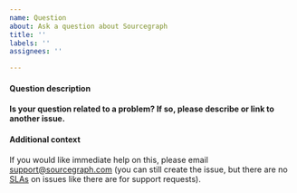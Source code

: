 ```yaml
---
name: Question
about: Ask a question about Sourcegraph
title: ''
labels: ''
assignees: ''

---
```


#### Question description

<!-- Type your question here. -->

#### Is your question related to a problem? If so, please describe or link to another issue.

<!-- A description of what the related problem is. Ex. I'm always frustrated when [...] -->

#### Additional context

<!-- Add any other context or other information you'd like to include. -->

If you would like immediate help on this, please email support@sourcegraph.com (you can still create the issue, but there are no [SLAs](https://sourcegraph.com/support/) on issues like there are for support requests).
